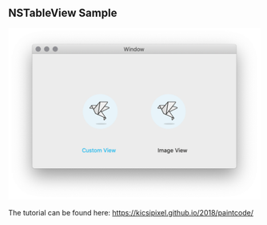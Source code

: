## NSTableView Sample

![NSTableView](PaintCode1.png)

The tutorial can be found here: https://kicsipixel.github.io/2018/paintcode/